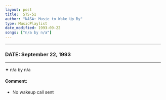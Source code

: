 ```yaml
---
layout: post
title:  STS-51
author: "NASA: Music to Wake Up By"
type: MusicPlaylist
date_modified: 1993-09-22
songs: ["n/a by n/a"]
---
```


----
### DATE: September 22, 1993
----
✦ n/a by n/a

#### Comment:
* No wakeup call sent



<br/>
<center>
	<a target="_blank"
	   href="https://twitter.com/intent/tweet?hashtags=Space,NASA,Playlist,NASAWakeupCalls,SpaceProgram&text={{ page.author}}, '{{ page.songs.first }}' {{ page.title }}, {{ page.date | date: '%B %d, %Y' }}. {{ site.url }}{{ page.url }} @nasawakeupcalls">
	   <i class="fab fa-twitter" alt="Tweet this page" style="font-size: 1.3em;"></i>
	</a>
	&nbsp; 	<i class="fas fa-user-astronaut" style="font-size: 1.5em;"></i> &nbsp;
    <a type="amzn" search="'n/a by n/a'" category="popular music">
        <i class="fab fa-amazon" style="font-size: 1.3em;"></i>
    </a>
</center>
